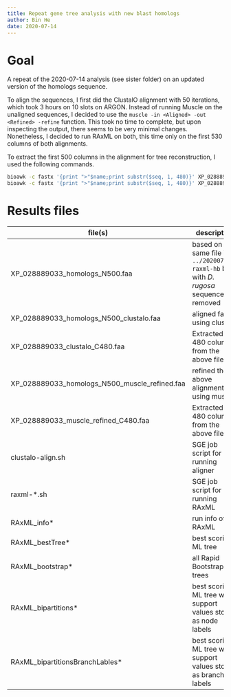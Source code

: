 ```yaml
---
title: Repeat gene tree analysis with new blast homologs
author: Bin He
date: 2020-07-14
---
```

# Goal
A repeat of the 2020-07-14 analysis (see sister folder) on an updated version of the homologs sequence.

To align the sequences, I first did the ClustalO alignment with 50 iterations, which took 3 hours on 10 slots on ARGON. Instead of running Muscle on the unaligned sequences, I decided to use the `muscle -in <Aligned> -out <Refined> -refine` function. This took no time to complete, but upon inspecting the output, there seems to be very minimal changes. Nonetheless, I decided to run RAxML on both, this time only on the first 530 columns of both alignments.

To extract the first 500 columns in the alignment for tree reconstruction, I used the following commands.

```bash
bioawk -c fastx '{print ">"$name;print substr($seq, 1, 480)}' XP_028889033_homologs_N500_clustalo.faa > XP_028889033_clustalo_C480.faa
bioawk -c fastx '{print ">"$name;print substr($seq, 1, 480)}' XP_028889033_homologs_N500_muscle_refined.faa > XP_028889033_muscle_refined_C480.faa
```


# Results files
file(s) | description | source 
------- | ----------- | ------
XP_028889033_homologs_N500.faa | based on the same file in `../20200706-raxml-hb` but with _D. rugosa_ sequences removed | manually edited
XP_028889033_homologs_N500_clustalo.faa | aligned fasta using clustalo | result from clustalo-align.sh, took 3 hrs on 10 cores
XP_028889033_clustalo_C480.faa | Extracted first 480 columns from the above file | See above for command
XP_028889033_homologs_N500_muscle_refined.faa | refined the above alignment using muscle | `muscle -in XP_028889033_homologs_N500.faa -out XP_028889033_homologs_N500_muscle_refined.faa -refine`
XP_028889033_muscle_refined_C480.faa | Extracted first 480 columns from the above file | See above for command
clustalo-align.sh | SGE job script for running aligner | custom, HB
raxml-*.sh | SGE job script for running RAxML | custom, HB
RAxML_info* | run info of RAxML | RAxML
RAxML_bestTree* | best scoring ML tree | RAxML
RAxML_bootstrap* | all Rapid Bootstrapping trees | RAxML
RAxML_bipartitions* | best scoring ML tree with support values stored as node labels | RAxML
RAxML_bipartitionsBranchLables* | best scoring ML tree with support values stored as branch labels | RAxML, not supported by FigTree

